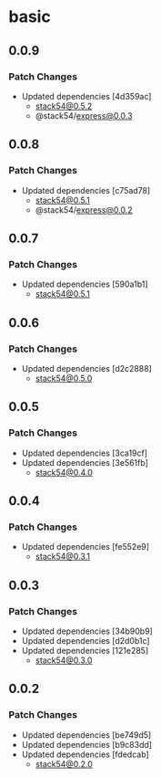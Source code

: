 # basic

## 0.0.9

### Patch Changes

- Updated dependencies [4d359ac]
  - stack54@0.5.2
  - @stack54/express@0.0.3

## 0.0.8

### Patch Changes

- Updated dependencies [c75ad78]
  - stack54@0.5.1
  - @stack54/express@0.0.2

## 0.0.7

### Patch Changes

- Updated dependencies [590a1b1]
  - stack54@0.5.1

## 0.0.6

### Patch Changes

- Updated dependencies [d2c2888]
  - stack54@0.5.0

## 0.0.5

### Patch Changes

- Updated dependencies [3ca19cf]
- Updated dependencies [3e561fb]
  - stack54@0.4.0

## 0.0.4

### Patch Changes

- Updated dependencies [fe552e9]
  - stack54@0.3.1

## 0.0.3

### Patch Changes

- Updated dependencies [34b90b9]
- Updated dependencies [d2d0b1c]
- Updated dependencies [121e285]
  - stack54@0.3.0

## 0.0.2

### Patch Changes

- Updated dependencies [be749d5]
- Updated dependencies [b9c83dd]
- Updated dependencies [fdedcab]
  - stack54@0.2.0
